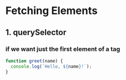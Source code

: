 # Fetching Elements

## 1. querySelector
### if we want just the first element of a tag

```javascript
function greet(name) {
  console.log(`Hello, ${name}!`);
}